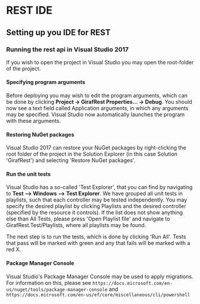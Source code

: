 # REST IDE

## Setting up you IDE for REST

### Running the rest api in Visual Studio 2017

If you wish to open the project in Visual Studio you may open the root-folder of
the project.

#### Specifying program arguments

Before deploying you may wish to edit the program arguments, which can be done by
clicking **Project -> GirafRest Properties... -> Debug**.
You should now see a text field called Application arguments, in which any arguments
may be specified. Visual Studio now automatically launches the program with these
arguments.

#### Restoring NuGet packages

Visual Studio 2017 can restore your NuGet packages by right-clicking the root folder
of the project in the Solution Explorer (in this case Solution 'GirafRest') and
selecting 'Restore NuGet packages'.

#### Run the unit tests

Visual Studio has a so-called 'Test Explorer', that you can find by navigating to
**Test --> Windows --> Test Explorer**.
We have grouped all unit tests in playlists, such that each controller may be tested
independently.
You may specify the desired playlist by clicking Playlists and the desired controller
(specified by the resource it controls).
If the list does not show anything else than All Tests, please press 'Open Playlist
file' and navigate to GirafRest.Test/Playlists, where all playlists may be found.

The next step is to run the tests, which is done by clicking 'Run All'.
Tests that pass will be marked with green and any that fails will be marked with
a red X.

#### Package Manager Console

Visual Studio's Package Manager Console may be used to apply migrations.
For information on this, please see `https://docs.microsoft.com/en-us/nuget/tools/package-manager-console`
and `https://docs.microsoft.com/en-us/ef/core/miscellaneous/cli/powershell`
